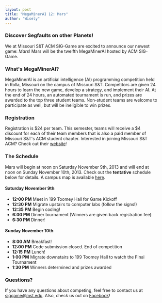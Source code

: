 ```yaml
---
layout: post
title: "MegaMinerAI 12: Mars"
author: "Wisely"
---
```


### Discover Segfaults on other Planets!

We at Missouri S&T ACM SIG-Game are excited to announce our newest
game: *Mars*! Mars will be the twelfth MegaMinerAI hosted by ACM
SIG-Game.

### What's MegaMinerAI?

MegaMinerAI is an artificial intelligence (AI) programming competition
held in Rolla, Missouri on the campus of Missouri S&T. Competitors are
given 24 hours to learn the new game, develop a strategy, and
implement their AI. At the end of 24 hours, an automated tournament is
run, and prizes are awarded to the top three student
teams. Non-student teams are welcome to participate as well, but will
be ineligible to win prizes.

### Registration

Registration is $24 per team. This semester, teams will receive a $4
discount for each of their team members that is also a paid member of
Missouri S&T's ACM student chapter. Interested in joining Missouri S&T
ACM? Check out their
[website](http://acmvm1.srv.mst.edu/acm-wordpress/)!

### The Schedule

Mars will begin at noon on Saturday November 9th, 2013 and will end at
noon on Sunday November 10th, 2013. Check out the **tentative**
schedule below for details. A campus map is available
[here](http:#/www.mst.edu/map/).

#### Saturday November 9th

* **12:00 PM** Meet in 199 Toomey Hall for Game Kickoff
* **12:30 PM** Migrate upstairs to computer labs (follow the signs!)
* **12:35 PM** Begin coding!
* **6:00 PM** Dinner tournament (Winners are given back registration
  fee)
* **6:30 PM** Dinner!

#### Sunday November 10th

* **8:00 AM** Breakfast!
* **12:00 PM** Code submission closed. End of competition
* **12:15 PM** Lunch!
* **1:00 PM** Migrate downstairs to 199 Toomey Hall to watch the Final
  Tournament
* **1:30 PM** Winners determined and prizes awarded

### Questions?

If you have any questions about competing, feel free to contact us at
[siggame@mst.edu](siggame@mst.edu). Also, check us out on
[Facebook](https://www.facebook.com/megaminerai)!
